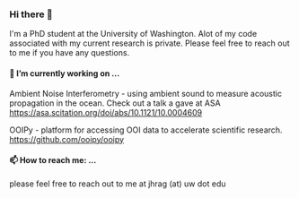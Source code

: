### Hi there 👋

I'm a PhD student at the University of Washington. Alot of my code associated with my current research is private. Please feel free to reach out to me if you have any questions.


#### 🔭 I’m currently working on ...
Ambient Noise Interferometry - using ambient sound to measure acoustic propagation in the ocean. Check out a talk a gave at ASA https://asa.scitation.org/doi/abs/10.1121/10.0004609

OOIPy - platform for accessing OOI data to accelerate scientific research.
https://github.com/ooipy/ooipy

#### 📫 How to reach me: ...
please feel free to reach out to me at jhrag (at) uw dot edu
<!--
**John-Ragland/John-Ragland** is a ✨ _special_ ✨ repository because its `README.md` (this file) appears on your GitHub profile.

Here are some ideas to get you started:

- 🔭 I’m currently working on ...
- 🌱 I’m currently learning ...
- 👯 I’m looking to collaborate on ...
- 🤔 I’m looking for help with ...
- 💬 Ask me about ...
- 📫 How to reach me: ...
- 😄 Pronouns: ...
- ⚡ Fun fact: ...
-->
